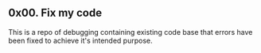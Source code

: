 ## 0x00. Fix my code

This is a repo of debugging containing existing code base that errors have been fixed to achieve it's intended purpose.
